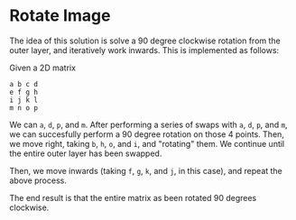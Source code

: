 # Rotate Image

The idea of this solution is solve a 90 degree clockwise rotation from the outer layer, and iteratively work inwards.
This is implemented as follows:

Given a 2D matrix
```
a b c d
e f g h
i j k l
m n o p
```
We can `a`, `d`, `p`, and `m`. After performing a series of swaps with `a`, `d`, `p`, and `m`, we can succesfully perform a
90 degree rotation on those 4 points. Then, we move right, taking `b`, `h`, `o`, and `i`, and "rotating" them. We continue
until the entire outer layer has been swapped.

Then, we move inwards (taking `f`, `g`, `k`, and `j`, in this case), and repeat the above process.

The end result is that the entire matrix as been rotated 90 degrees clockwise.